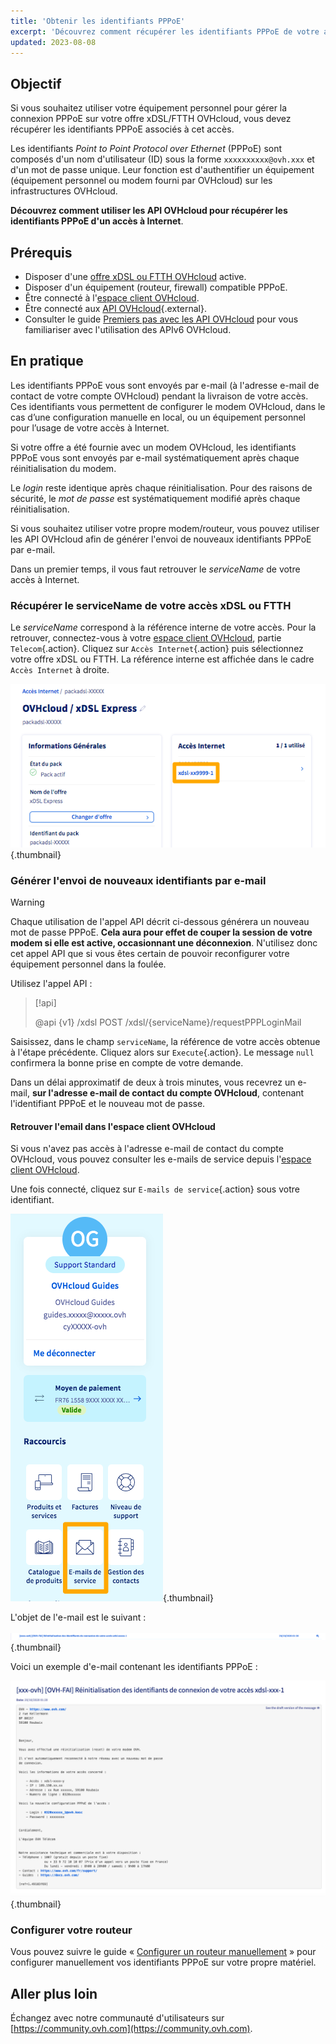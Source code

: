 ```yaml
---
title: 'Obtenir les identifiants PPPoE'
excerpt: 'Découvrez comment récupérer les identifiants PPPoE de votre accès à Internet OVHcloud via les API'
updated: 2023-08-08
---
```


## Objectif

Si vous souhaitez utiliser votre équipement personnel pour gérer la connexion PPPoE sur votre offre xDSL/FTTH OVHcloud, vous devez récupérer les identifiants PPPoE associés à cet accès.

Les identifiants *Point to Point Protocol over Ethernet* (PPPoE) sont composés d'un nom d'utilisateur (ID) sous la forme `xxxxxxxxxx@ovh.xxx` et d'un mot de passe unique. Leur fonction est d'authentifier un équipement (équipement personnel ou modem fourni par OVHcloud) sur les infrastructures OVHcloud.

**Découvrez comment utiliser les API OVHcloud pour récupérer les identifiants PPPoE d'un accès à Internet**.

## Prérequis

- Disposer d'une [offre xDSL ou FTTH OVHcloud](https://www.ovhtelecom.fr/offre-internet/) active.
- Disposer d'un équipement (routeur, firewall) compatible PPPoE.
- Être connecté à l'[espace client OVHcloud](https://www.ovh.com/auth?onsuccess=https%3A%2F%2Fwww.ovhtelecom.fr%2Fmanager&ovhSubsidiary=fr).
- Être connecté aux [API OVHcloud](https://api.ovh.com/){.external}.
- Consulter le guide [Premiers pas avec les API OVHcloud](/pages/manage_and_operate/api/first-steps) pour vous familiariser avec l'utilisation des APIv6 OVHcloud.

## En pratique

Les identifiants PPPoE vous sont envoyés par e-mail (à l'adresse e-mail de contact de votre compte OVHcloud) pendant la livraison de votre accès.<br>
Ces identifiants vous permettent de configurer le modem OVHcloud, dans le cas d’une configuration manuelle en local, ou un équipement personnel pour l’usage de votre accès à Internet.

Si votre offre a été fournie avec un modem OVHcloud, les identifiants PPPoE vous sont envoyés par e-mail systématiquement après chaque réinitialisation du modem.

Le *login* reste identique après chaque réinitialisation.
Pour des raisons de sécurité, le *mot de passe* est systématiquement modifié après chaque réinitialisation.

Si vous souhaitez utiliser votre propre modem/routeur, vous pouvez utiliser les API OVHcloud afin de générer l'envoi de nouveaux identifiants PPPoE par e-mail.

Dans un premier temps, il vous faut retrouver le *serviceName* de votre accès à Internet.

### Récupérer le serviceName de votre accès xDSL ou FTTH

Le *serviceName* correspond à la référence interne de votre accès. Pour la retrouver, connectez-vous à votre [espace client OVHcloud](https://www.ovh.com/auth?onsuccess=https%3A%2F%2Fwww.ovhtelecom.fr%2Fmanager&ovhSubsidiary=fr), partie `Telecom`{.action}. Cliquez sur `Accès Internet`{.action} puis sélectionnez votre offre xDSL ou FTTH. La référence interne est affichée dans le cadre `Accès Internet` à droite.

![serviceName dans espace client](images/servicename-2022.png){.thumbnail}

### Générer l'envoi de nouveaux identifiants par e-mail

> [!warning]
>
> Chaque utilisation de l'appel API décrit ci-dessous générera un nouveau mot de passe PPPoE. **Cela aura pour effet de couper la session de votre modem si elle est active, occasionnant une déconnexion**. N'utilisez donc cet appel API que si vous êtes certain de pouvoir reconfigurer votre équipement personnel dans la foulée.
>

Utilisez l'appel API :

> [!api]
>
> @api {v1} /xdsl POST /xdsl/{serviceName}/requestPPPLoginMail
>

Saisissez, dans le champ `serviceName`, la référence de votre accès obtenue à l'étape précédente. Cliquez alors sur `Execute`{.action}. Le message `null` confirmera la bonne prise en compte de votre demande.

Dans un délai approximatif de deux à trois minutes, vous recevrez un e-mail, **sur l'adresse e-mail de contact du compte OVHcloud**, contenant l'identifiant PPPoE et le nouveau mot de passe.

#### Retrouver l'email dans l'espace client OVHcloud

Si vous n'avez pas accès à l'adresse e-mail de contact du compte OVHcloud, vous pouvez consulter les e-mails de service depuis l'[espace client OVHcloud](https://www.ovh.com/auth?onsuccess=https%3A%2F%2Fwww.ovhtelecom.fr%2Fmanager&ovhSubsidiary=fr).

Une fois connecté, cliquez sur `E-mails de service`{.action} sous votre identifiant.

![emails de service](images/emails.png){.thumbnail}

L'objet de l'e-mail est le suivant :

![email_recus](images/mailtype.png){.thumbnail}

Voici un exemple d'e-mail contenant les identifiants PPPoE :

![email_recus](images/contenumailtyperesetppp-2022.png){.thumbnail}

### Configurer votre routeur

Vous pouvez suivre le guide « [Configurer un routeur manuellement](/pages/web_cloud/internet/internet_access/advanced_config_router_manually) » pour configurer manuellement vos identifiants PPPoE sur votre propre matériel.

## Aller plus loin

Échangez avec notre communauté d'utilisateurs sur [https://community.ovh.com](https://community.ovh.com).

